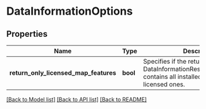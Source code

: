 # DataInformationOptions

## Properties
Name | Type | Description | Notes
------------ | ------------- | ------------- | -------------
**return_only_licensed_map_features** | **bool** | Specifies if the returned set of DataInformationResponse.mapFeatures contains all installed items or only the licensed ones. | [optional] 

[[Back to Model list]](../../README.md#documentation-for-models) [[Back to API list]](../../README.md#documentation-for-api-endpoints) [[Back to README]](../../README.md)

